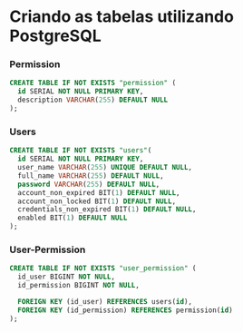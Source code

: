 # Criando as tabelas utilizando PostgreSQL

### Permission

```sql
CREATE TABLE IF NOT EXISTS "permission" (
  id SERIAL NOT NULL PRIMARY KEY,
  description VARCHAR(255) DEFAULT NULL
);
```

### Users

```sql
CREATE TABLE IF NOT EXISTS "users"(
  id SERIAL NOT NULL PRIMARY KEY,
  user_name VARCHAR(255) UNIQUE DEFAULT NULL,
  full_name VARCHAR(255) DEFAULT NULL,
  password VARCHAR(255) DEFAULT NULL,
  account_non_expired BIT(1) DEFAULT NULL,
  account_non_locked BIT(1) DEFAULT NULL,
  credentials_non_expired BIT(1) DEFAULT NULL,
  enabled BIT(1) DEFAULT NULL
);
```

### User-Permission

```sql
CREATE TABLE IF NOT EXISTS "user_permission" (
  id_user BIGINT NOT NULL,
  id_permission BIGINT NOT NULL,

  FOREIGN KEY (id_user) REFERENCES users(id),
  FOREIGN KEY (id_permission) REFERENCES permission(id)
);
```
